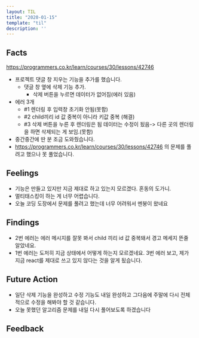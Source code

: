 ```yaml
---
layout: TIL
title: "2020-01-15"
template: "til"
description: ''
---
```


## Facts

https://programmers.co.kr/learn/courses/30/lessons/42746

- 프로젝트 댓글 창 지우는 기능을 추가를 했습니다.
  - 댓글 창 옆에 삭제 기능 추가.
    - 삭제 버튼을 누르면 데이터가 없어짐(에러 있음)
- 에러 3개
  - #1 렌더링 후 입력창 초기화 안됨(못함)
  - #2 child끼리 id 값 중복이 아니라 키값 중복 (해결)
  - #3 삭제 버튼을 누른 후 렌더링은 됨 데이터는 수정이 됬음-> 다른 곳의 렌더링을 하면 삭제되는 게 보임.(못함)
- 중간중간에 딴 분 조금 도와줬습니다.
- https://programmers.co.kr/learn/courses/30/lessons/42746 의 문제를 풀려고 했으나 못 풀었습니다.

## Feelings

- 기능은 만들고 있지만 지금 제대로 하고 있는지 모르겠다. 혼동의 도가니.
- 멀티태스킹이 하는 게 너무 어렵습니다.
- 오늘 코딩 도장에서 문제를 풀려고 했는데 너무 어려워서 멘붕이 왔네요

## Findings

- 2번 에러는 에러 메시지를 잘못 봐서 child 끼리 id 값 중복돼서 경고 메세지 뜬줄 알았네요.
- 1번 에러는 도저히 지금 상태에서 어떻게 하는지 모르겠네요. 3번 에러 보고, 제가 지금 react를 제대로 쓰고 있지 않다는 것을 알게 됬습니다.

## Future Action

- 일단 삭제 기능을 완성하고 수정 기능도 내일 완성하고 그다음에 주말에 다시 전체적으로 수정을 해봐야 할 것 같습니다.
- 오늘 못했던 알고리즘 문제를 내일 다시 풀어보도록 하겠습니다

## Feedback
